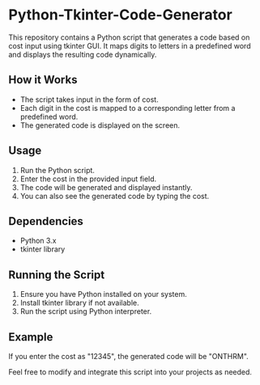 # Python-Tkinter-Code-Generator
This repository contains a Python script that generates a code based on cost input using tkinter GUI. It maps digits to letters in a predefined word and displays the resulting code dynamically.
## How it Works

- The script takes input in the form of cost.
- Each digit in the cost is mapped to a corresponding letter from a predefined word.
- The generated code is displayed on the screen.

## Usage

1. Run the Python script.
2. Enter the cost in the provided input field.
3. The code will be generated and displayed instantly.
4. You can also see the generated code by typing the cost.

## Dependencies

- Python 3.x
- tkinter library

## Running the Script

1. Ensure you have Python installed on your system.
2. Install tkinter library if not available.
3. Run the script using Python interpreter.

## Example

If you enter the cost as "12345", the generated code will be "ONTHRM".

Feel free to modify and integrate this script into your projects as needed.
